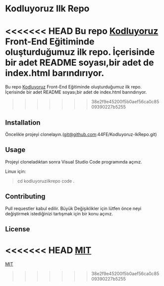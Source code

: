 
# Kodluyoruz Ilk Repo

<<<<<<< HEAD
Bu repo [Kodluyoruz](https://kodluyoruz.org) Front-End Eğitiminde oluşturduğumuz ilk repo. İçerisinde bir adet README soyası,bir adet de index.html barındırıyor.
=======
Bu repo [Kodluyoruz]("https://kodluyoruz.org") Front-End Eğitiminde oluşturduğumuz ilk repo. İçerisinde bir adet README soyası,bir adet de index.html barındırıyor.
>>>>>>> 38e2f9e45200f5b0aef56ca0c8509390227b5255

## Installation


Öncelikle projeyi clonelayın.(git@github.com:44FE/Kodluyoruz-lkRepo.git)

## Usage

Projeyi cloneladıktan sonra Visual Studio Code programında açınız.

Linux için:
>cd kodluyoruzilkrepo code .

## Contributing

Pull requestler kabul edilir. Büyük Değişiklikler için lütfen önce neyi değiştirmek istediğinizi tartışmak için bir konu açınız.

## License

<<<<<<< HEAD
[MIT](https://choosealicense.com/licenses/mit/)
=======
[MIT]('https://choosealicense.com/licenses/mit/')
>>>>>>> 38e2f9e45200f5b0aef56ca0c8509390227b5255
